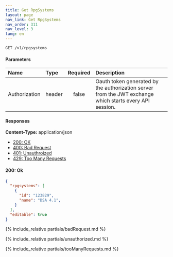 ```yaml
---
title: Get RpgSystems
layout: page
nav_link: Get RpgSystems
nav_order: 311
nav_level: 3
lang: en
---
```


```
GET /v1/rpgsystems
```

#### Parameters

| Name | Type  | Required | Description |
|:--------------|:--------|:----------:|:----------------------------------------------------------------------------------|
| Authorization | header | false | Oauth token generated by the authorization server from the JWT exchange which starts every API session. |

#### Responses
**Content-Type:** application/json
- [200: OK](#200-ok)
- [400: Bad Request](#400-bad-request)
- [401: Unauthroized](#401-unauthorized)
- [429: Too Many Requests](#429-too-many-requests)

#### 200: Ok
```json
{
  "rpgsystems": [
    {
      "id": "123829",
      "name": "DSA 4.1",
    }
  ],
  "editable": true
}
```

{% include_relative partials/badRequest.md %}

{% include_relative partials/unauthorized.md %}

{% include_relative partials/tooManyRequests.md %}
